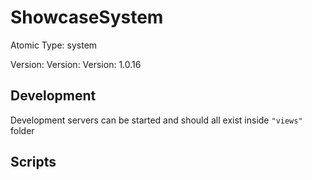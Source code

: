 # ShowcaseSystem

Atomic Type: system

Version: Version: Version: 1.0.16



## Development

Development servers can be started and should all exist inside `"views"` folder

## Scripts

